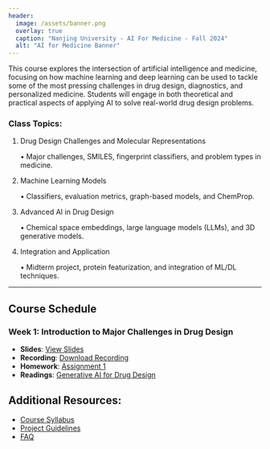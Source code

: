 ```yaml
---
header:
  image: /assets/banner.png
  overlay: true
  caption: "Nanjing University - AI For Medicine - Fall 2024"
  alt: "AI for Medicine Banner"
---
```


This course explores the intersection of artificial intelligence and medicine, focusing on how machine learning and deep learning can be used to tackle some of the most pressing challenges in drug design, diagnostics, and personalized medicine. Students will engage in both theoretical and practical aspects of applying AI to solve real-world drug design problems.

### Class Topics:
1. Drug Design Challenges and Molecular Representations

    • Major challenges, SMILES, fingerprint classifiers, and problem types in medicine.

2. Machine Learning Models

    • Classifiers, evaluation metrics, graph-based models, and ChemProp.

3. Advanced AI in Drug Design

    • Chemical space embeddings, large language models (LLMs), and 3D generative models.

4. Integration and Application

    • Midterm project, protein featurization, and integration of ML/DL techniques.

---

## Course Schedule

### Week 1: Introduction to Major Challenges in Drug Design
- **Slides**: [View Slides](https://box.nju.edu.cn/f/58e3d956771c4f3cbc33/)
- **Recording**: [Download Recording](https://box.nju.edu.cn/f/1828717361c5485dac2e/?dl=1)
- **Homework**: [Assignment 1](https://www.kaggle.com/code/chrisbutch/nju-ai-for-medicine-2024-class-1)
- **Readings**: [Generative AI for Drug Design](https://box.nju.edu.cn/f/3d48c811e7724b838922/)

<!-- 
### Week 2: SMILES and Fingerprint-Based Classifiers
- **Slides**: [Download Slides](#)
- **Recording**: [Watch Recording](#)
- **Homework**: [Assignment 2](#)
- **Readings**: [Required Reading](#)

### Week 3: Different Classes of Problems in Medicine
- **Slides**: [Download Slides](#)
- **Recording**: [Watch Recording](#)
- **Homework**: [Assignment 3](#)
- **Readings**: [Required Reading](#)

### Week 4: Building Simple Classifiers
- **Slides**: [Download Slides](#)
- **Recording**: [Watch Recording](#)
- **Homework**: [Assignment 4](#)
- **Readings**: [Required Reading](#)

### Week 5: Evaluation Metrics and Comparison Statistics for Classifiers
- **Slides**: [Download Slides](#)
- **Recording**: [Watch Recording](#)
- **Homework**: [Assignment 5](#)
- **Readings**: [Required Reading](#)

---
-->

## Additional Resources:
- [Course Syllabus](https://box.nju.edu.cn/f/eceacfcbec424447b87f/)
- [Project Guidelines](https://box.nju.edu.cn/f/d693b1bfbe8544ffadba/)
- [FAQ](#)
